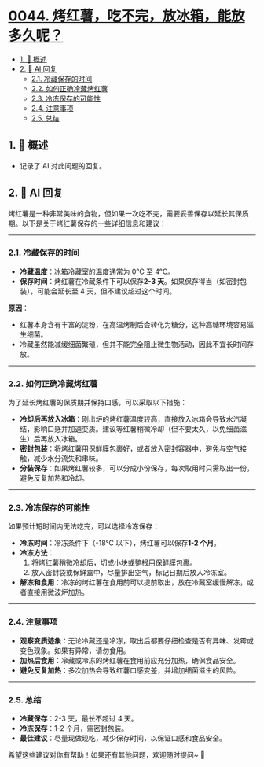 # [0044. 烤红薯，吃不完，放冰箱，能放多久呢？](https://github.com/Tdahuyou/TNotes.notes/tree/main/notes/0044.%20%E7%83%A4%E7%BA%A2%E8%96%AF%EF%BC%8C%E5%90%83%E4%B8%8D%E5%AE%8C%EF%BC%8C%E6%94%BE%E5%86%B0%E7%AE%B1%EF%BC%8C%E8%83%BD%E6%94%BE%E5%A4%9A%E4%B9%85%E5%91%A2%EF%BC%9F)

<!-- region:toc -->

- [1. 📝 概述](#1--概述)
- [2. 🤖 AI 回复](#2--ai-回复)
  - [2.1. 冷藏保存的时间](#21-冷藏保存的时间)
  - [2.2. 如何正确冷藏烤红薯](#22-如何正确冷藏烤红薯)
  - [2.3. 冷冻保存的可能性](#23-冷冻保存的可能性)
  - [2.4. 注意事项](#24-注意事项)
  - [2.5. 总结](#25-总结)

<!-- endregion:toc -->

## 1. 📝 概述

- 记录了 AI 对此问题的回复。

## 2. 🤖 AI 回复

烤红薯是一种非常美味的食物，但如果一次吃不完，需要妥善保存以延长其保质期。以下是关于烤红薯保存的一些详细信息和建议：

---

### 2.1. 冷藏保存的时间

- **冷藏温度**：冰箱冷藏室的温度通常为 0°C 至 4°C。
- **保存时间**：烤红薯在冷藏条件下可以保存**2-3 天**。如果保存得当（如密封包装），可能会延长至 4 天，但不建议超过这个时间。

**原因**：

- 红薯本身含有丰富的淀粉，在高温烤制后会转化为糖分，这种高糖环境容易滋生细菌。
- 冷藏虽然能减缓细菌繁殖，但并不能完全阻止微生物活动，因此不宜长时间存放。

---

### 2.2. 如何正确冷藏烤红薯

为了延长烤红薯的保质期并保持口感，可以采取以下措施：

- **冷却后再放入冰箱**：刚出炉的烤红薯温度较高，直接放入冰箱会导致水汽凝结，影响口感并加速变质。建议等红薯稍微冷却（但不要太久，以免细菌滋生）后再放入冰箱。
- **密封包装**：将烤红薯用保鲜膜包裹好，或者放入密封容器中，避免与空气接触，减少水分流失和串味。
- **分装保存**：如果烤红薯较多，可以分成小份保存，每次取用时只需取出一份，避免反复加热和冷却。

---

### 2.3. 冷冻保存的可能性

如果预计短时间内无法吃完，可以选择冷冻保存：

- **冷冻时间**：冷冻条件下（-18°C 以下），烤红薯可以保存**1-2 个月**。
- **冷冻方法**：
  1. 将烤红薯稍微冷却后，切成小块或整根用保鲜膜包裹。
  2. 放入密封袋或保鲜盒中，尽量排出空气，标记日期后放入冷冻室。
- **解冻和食用**：冷冻的烤红薯在食用前可以提前取出，放在冷藏室缓慢解冻，或者直接用微波炉加热。

---

### 2.4. 注意事项

- **观察变质迹象**：无论冷藏还是冷冻，取出后都要仔细检查是否有异味、发霉或变色现象。如果有异常，请勿食用。
- **加热后食用**：冷藏或冷冻的烤红薯在食用前应充分加热，确保食品安全。
- **避免反复加热**：多次加热会导致红薯口感变差，并增加细菌滋生的风险。

---

### 2.5. 总结

- **冷藏保存**：2-3 天，最长不超过 4 天。
- **冷冻保存**：1-2 个月，需密封包装。
- **最佳建议**：尽量现做现吃，减少保存时间，以保证口感和食品安全。

希望这些建议对你有帮助！如果还有其他问题，欢迎随时提问~ 🍠
